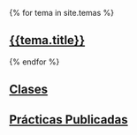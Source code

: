 {% for tema in site.temas %}

## <a href="{{site.baseurl}}{{tema.path}}">{{tema.title}}</a>

{% endfor %}

## [Clases](clases.html)

## [Prácticas Publicadas](practicas)

<!--
## [TFA: Creating a Beautiful User Experience](tema3-web/practicas/p12-tfa-user-experience)
### [Descripción del TFA (p12-tfa-user-experience)](tema3-web/practicas/p12-tfa-user-experience)
-->
